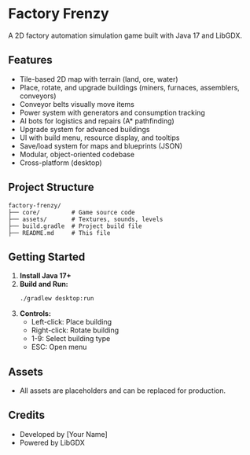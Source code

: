 # Factory Frenzy

A 2D factory automation simulation game built with Java 17 and LibGDX.

## Features
- Tile-based 2D map with terrain (land, ore, water)
- Place, rotate, and upgrade buildings (miners, furnaces, assemblers, conveyors)
- Conveyor belts visually move items
- Power system with generators and consumption tracking
- AI bots for logistics and repairs (A* pathfinding)
- Upgrade system for advanced buildings
- UI with build menu, resource display, and tooltips
- Save/load system for maps and blueprints (JSON)
- Modular, object-oriented codebase
- Cross-platform (desktop)

## Project Structure
```
factory-frenzy/
├── core/         # Game source code
├── assets/       # Textures, sounds, levels
├── build.gradle  # Project build file
├── README.md     # This file
```

## Getting Started
1. **Install Java 17+**
2. **Build and Run:**
   ```sh
   ./gradlew desktop:run
   ```
3. **Controls:**
   - Left-click: Place building
   - Right-click: Rotate building
   - 1-9: Select building type
   - ESC: Open menu

## Assets
- All assets are placeholders and can be replaced for production.

## Credits
- Developed by [Your Name]
- Powered by LibGDX
